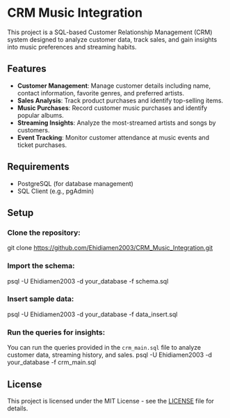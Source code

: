 # CRM Music Integration

This project is a SQL-based Customer Relationship Management (CRM) system designed to analyze customer data, track sales, and gain insights into music preferences and streaming habits.

## Features
- **Customer Management**: Manage customer details including name, contact information, favorite genres, and preferred artists.
- **Sales Analysis**: Track product purchases and identify top-selling items.
- **Music Purchases**: Record customer music purchases and identify popular albums.
- **Streaming Insights**: Analyze the most-streamed artists and songs by customers.
- **Event Tracking**: Monitor customer attendance at music events and ticket purchases.

## Requirements
- PostgreSQL (for database management)
- SQL Client (e.g., pgAdmin)

## Setup
### Clone the repository:
git clone https://github.com/Ehidiamen2003/CRM_Music_Integration.git

### Import the schema:
psql -U Ehidiamen2003 -d your_database -f schema.sql

### Insert sample data:
psql -U Ehidiamen2003 -d your_database -f data_insert.sql

### Run the queries for insights:
You can run the queries provided in the `crm_main.sql` file to analyze customer data, streaming history, and sales.
psql -U Ehidiamen2003 -d your_database -f crm_main.sql

## License
This project is licensed under the MIT License - see the [LICENSE](LICENSE) file for details.
